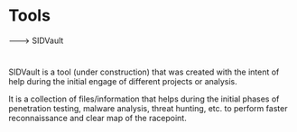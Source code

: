 # Tools

---> SIDVault
#
#
SIDVault is a tool (under construction) that was created with the intent of help during the initial engage of different projects or analysis.

It is a collection of files/information that helps during the initial phases of penetration testing, malware analysis, threat hunting, etc. to perform faster reconnaissance and clear map of the racepoint.
